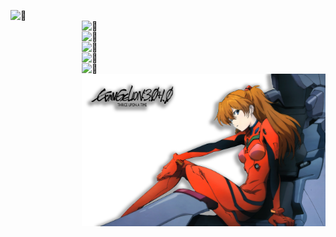 <!--
**ZiGmaX809/ZiGmaX809** is a ✨ _special_ ✨ repository because its `README.md` (this file) appears on your GitHub profile.

Here are some ideas to get you started:

- 🔭 I’m currently working on ...
- 🌱 I’m currently learning ...
- 👯 I’m looking to collaborate on ...
- 🤔 I’m looking for help with ...
- 💬 Ask me about ...
- 📫 How to reach me: ...
- 😄 Pronouns: ...
- ⚡ Fun fact: ...
-->

[<img align="left" width="390" alt="🤿" src="https://metrics.lecoq.io/ZiGmaX809?template=classic&isocalendar=1&achievements=1&repositories=1&pagespeed=1&stars=1&followup=1&base.indepth=false&repositories=100&repositories.batch=100&repositories.forks=false&repositories.affiliations=owner&isocalendar.duration=half-year&stars.limit=2&followup.sections=repositories&followup.indepth=false&achievements.threshold=C&achievements.secrets=true&achievements.display=compact&achievements.limit=0&pagespeed.url=https%3A%2F%2Fwww.zigma.cc%2F&pagespeed.detailed=false&pagespeed.screenshot=false&config.timezone=Asia%2FShanghai">](#)

[<img align="right" width="390" alt="🤿" src="https://github-readme-stats.vercel.app/api?username=ZiGmaX809&hide_border=true&show_icons=true&theme=vue">](#)

[<img align="right" width="390" alt="🤿" src="http://github-readme-streak-stats.herokuapp.com?user=ZiGmaX809&hide_border=true&theme=vue">](#)

[<img align="right" width="390" alt="🤿" src="https://github-readme-stats.vercel.app/api/top-langs/?username=ZiGmaX809&hide=html&langs_count=8&layout=compact&hide_border=true&theme=vue">](#)

[<img align="right" width="390" alt="🤿" src="https://github-readme-stats.vercel.app/api/pin/?username=ZiGmaX809&repo=Dox&hide_border=true&theme=vue">](#)

[<img align="right" width="390" alt="🤿" src="https://github-readme-stats.vercel.app/api/wakatime?username=ZiGma&hide_border=true&theme=vue">](#)

[<img align="right" width="390" alt="🤿" src="https://raw.githubusercontent.com/ZiGmaX809/ZiGmaX809/main/eva.png">](#)